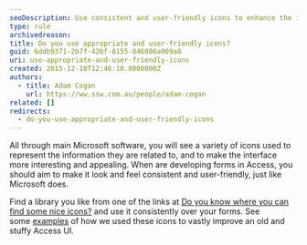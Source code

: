 ```yaml
---
seoDescription: Use consistent and user-friendly icons to enhance the interface of your Access forms and improve user experience.
type: rule
archivedreason:
title: Do you use appropriate and user-friendly icons?
guid: 6ddb9371-2b7f-42bf-8155-846086a909a8
uri: use-appropriate-and-user-friendly-icons
created: 2015-12-18T12:46:10.0000000Z
authors:
  - title: Adam Cogan
    url: https://ww.ssw.com.au/people/adam-cogan
related: []
redirects:
  - do-you-use-appropriate-and-user-friendly-icons
---
```


All through main Microsoft software, you will see a variety of icons used to represent the information they are related to, and to make the interface more interesting and appealing. When are developing forms in Access, you should aim to make it look and feel consistent and user-friendly, just like Microsoft does.

<!--endintro-->

Find a library you like from one of the links at [Do you know where you can find some nice icons?](/where-to-find-nice-icons) and use it consistently over your forms. See some [examples](/use-clean-designs-when-creating-forms) of how we used these icons to vastly improve an old and stuffy Access UI.

